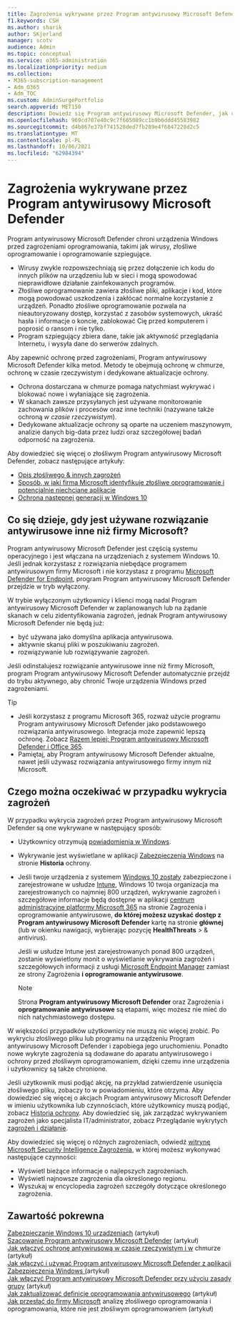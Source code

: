 ```yaml
---
title: Zagrożenia wykrywane przez Program antywirusowy Microsoft Defender
f1.keywords: CSH
ms.author: sharik
author: SKjerland
manager: scotv
audience: Admin
ms.topic: conceptual
ms.service: o365-administration
ms.localizationpriority: medium
ms.collection:
- M365-subscription-management
- Adm_O365
- Adm_TOC
ms.custom: AdminSurgePortfolio
search.appverid: MET150
description: Dowiedz się Program antywirusowy Microsoft Defender, jak chronić urządzenia Windows przed zagrożeniami oprogramowania, takimi jak wirusy, złośliwe oprogramowanie i oprogramowanie szpiegujące.
ms.openlocfilehash: 969cd707e40c9c7f665089cc1b9b6ddd45583982
ms.sourcegitcommit: d4b867e37bf741528ded7fb289e4f6847228d2c5
ms.translationtype: MT
ms.contentlocale: pl-PL
ms.lasthandoff: 10/06/2021
ms.locfileid: "62984394"
---
```

# <a name="threats-detected-by-microsoft-defender-antivirus"></a>Zagrożenia wykrywane przez Program antywirusowy Microsoft Defender

Program antywirusowy Microsoft Defender chroni urządzenia Windows przed zagrożeniami oprogramowania, takimi jak wirusy, złośliwe oprogramowanie i oprogramowanie szpiegujące.

- Wirusy zwykle rozpowszechniają się przez dołączenie ich kodu do innych plików na urządzeniu lub w sieci i mogą spowodować nieprawidłowe działanie zainfekowanych programów.
- Złośliwe oprogramowanie zawiera złośliwe pliki, aplikacje i kod, które mogą powodować uszkodzenia i zakłócać normalne korzystanie z urządzeń. Ponadto złośliwe oprogramowanie pozwala na nieautoryzowany dostęp, korzystać z zasobów systemowych, ukraść hasła i informacje o koncie, zablokować Cię przed komputerem i poprosić o ransom i nie tylko.
- Program szpiegujący zbiera dane, takie jak aktywność przeglądania Internetu, i wysyła dane do serwerów zdalnych.
 
Aby zapewnić ochronę przed zagrożeniami, Program antywirusowy Microsoft Defender kilka metod. Metody te obejmują ochronę w chmurze, ochronę w czasie rzeczywistym i dedykowane aktualizacje ochrony.

- Ochrona dostarczana w chmurze pomaga natychmiast wykrywać i blokować nowe i wyłaniające się zagrożenia.
- W skanach zawsze przysyłanych jest używane monitorowanie zachowania plików i procesów oraz inne techniki (nazywane także ochroną *w czasie rzeczywistym*).
- Dedykowane aktualizacje ochrony są oparte na uczeniem maszynowym, analizie danych big-data przez ludzi oraz szczegółowej badań odporność na zagrożenia. 

Aby dowiedzieć się więcej o złośliwym Program antywirusowy Microsoft Defender, zobacz następujące artykuły: 

- [Opis złośliwego & innych zagrożeń](/windows/security/threat-protection/intelligence/understanding-malware)
- [Sposób, w jaki firma Microsoft identyfikuje złośliwe oprogramowanie i potencjalnie niechciane aplikacje](/windows/security/threat-protection/intelligence/criteria)
- [Ochrona następnej generacji w Windows 10](/windows/security/threat-protection/microsoft-defender-antivirus/microsoft-defender-antivirus-in-windows-10)

## <a name="what-happens-when-a-non-microsoft-antivirus-solution-is-used"></a>Co się dzieje, gdy jest używane rozwiązanie antywirusowe inne niż firmy Microsoft? 

Program antywirusowy Microsoft Defender jest częścią systemu operacyjnego i jest włączana na urządzeniach z systemem Windows 10. Jeśli jednak korzystasz z rozwiązania niebędące programem antywirusowym firmy Microsoft i nie korzystasz z programu [Microsoft Defender for Endpoint](/windows/security/threat-protection/microsoft-defender-atp/microsoft-defender-advanced-threat-protection), program Program antywirusowy Microsoft Defender przejdzie w tryb wyłączony.  

W trybie wyłączonym użytkownicy i klienci mogą nadal Program antywirusowy Microsoft Defender w zaplanowanych lub na żądanie skanach w celu zidentyfikowania zagrożeń, jednak Program antywirusowy Microsoft Defender nie będą już:

- być używana jako domyślna aplikacja antywirusowa.
- aktywnie skanuj pliki w poszukiwaniu zagrożeń.
- rozwiązywanie lub rozwiązywanie zagrożeń.

Jeśli odinstalujesz rozwiązanie antywirusowe inne niż firmy Microsoft, program Program antywirusowy Microsoft Defender automatycznie przejdź do trybu aktywnego, aby chronić Twoje urządzenia Windows przed zagrożeniami.

> [!TIP]
> - Jeśli korzystasz z programu Microsoft 365, rozważ użycie programu Program antywirusowy Microsoft Defender jako podstawowego rozwiązania antywirusowego. Integracja może zapewnić lepszą ochronę. Zobacz [Razem lepiej: Program antywirusowy Microsoft Defender i Office 365](/windows/security/threat-protection/microsoft-defender-antivirus/office-365-microsoft-defender-antivirus).
> - Pamiętaj, aby Program antywirusowy Microsoft Defender aktualne, nawet jeśli używasz rozwiązania antywirusowego firmy innym niż Microsoft.

## <a name="what-to-expect-when-threats-are-detected"></a>Czego można oczekiwać w przypadku wykrycia zagrożeń

W przypadku wykrycia zagrożeń przez Program antywirusowy Microsoft Defender są one wykrywane w następujący sposób:

- Użytkownicy otrzymują [powiadomienia w Windows](https://support.microsoft.com/windows/8942c744-6198-fe56-4639-34320cf9444e). 
- Wykrywanie jest wyświetlane w aplikacji [Zabezpieczenia Windows](/windows/security/threat-protection/windows-defender-security-center/windows-defender-security-center) na stronie **Historia** ochrony.  
- Jeśli twoje urządzenia z systemem [Windows 10 zostały](../setup/secure-win-10-pcs.md) zabezpieczone i zarejestrowane w usłudze [Intune](/mem/intune/enrollment/windows-enrollment-methods), Windows 10 twoja organizacja ma zarejestrowanych co najmniej 800 urządzeń, wykrywanie zagrożeń i szczegółowe informacje będą dostępne w aplikacji <a href="https://go.microsoft.com/fwlink/p/?linkid=2024339" target="_blank">centrum administracyjne platformy Microsoft 365</a> na stronie Zagrożenia i oprogramowanie antywirusowe,  **do której możesz uzyskać dostęp z Program antywirusowy Microsoft Defender** kartę na stronie **głównej** (lub w okienku nawigacji, wybierając pozycję **HealthThreats** >  & antivirus).

    Jeśli w usłudze Intune jest zarejestrowanych ponad 800 urządzeń, zostanie wyświetlony monit o wyświetlanie wykrywania zagrożeń i szczegółowych informacji z usługi [Microsoft Endpoint Manager](/mem/endpoint-manager-overview) zamiast ze strony Zagrożenia **i oprogramowanie antywirusowe**.
 
    > [!NOTE]
    > Strona **Program antywirusowy Microsoft Defender** oraz Zagrożenia i **oprogramowanie antywirusowe** są etapami, więc możesz nie mieć do nich natychmiastowego dostępu.

W większości przypadków użytkownicy nie muszą nic więcej zrobić. Po wykryciu złośliwego pliku lub programu na urządzeniu Program antywirusowy Microsoft Defender i zapobiega jego uruchomieniu. Ponadto nowe wykryte zagrożenia są dodawane do aparatu antywirusowego i ochrony przed złośliwym oprogramowaniem, dzięki czemu inne urządzenia i użytkownicy są także chronione.  

Jeśli użytkownik musi podjąć akcję, na przykład zatwierdzenie usunięcia złośliwego pliku, zobaczy to w powiadomieniu, które otrzyma. Aby dowiedzieć się więcej o akcjach Program antywirusowy Microsoft Defender w imieniu użytkownika lub czynnościach, które użytkownicy muszą podjąć, zobacz [Historia ochrony](https://support.microsoft.com/office/f1e5fd95-09b4-46d1-b8c7-1059a1e09708). Aby dowiedzieć się, jak zarządzać wykrywaniem zagrożeń jako specjalista IT/administrator, zobacz Przeglądanie wykrytych [zagrożeń i działanie](review-threats-take-action.md).

Aby dowiedzieć się więcej o różnych zagrożeniach, odwiedź <a href="https://www.microsoft.com/wdsi/threats" target="_blank">witrynę Microsoft Security Intelligence Zagrożenia</a>, w której możesz wykonywać następujące czynności: 

- Wyświetl bieżące informacje o najlepszych zagrożeniach.
- Wyświetl najnowsze zagrożenia dla określonego regionu.
- Wyszukaj w encyclopedia zagrożeń szczegóły dotyczące określonego zagrożenia.

## <a name="related-content"></a>Zawartość pokrewna

[Zabezpieczanie Windows 10 urządzeniach](/misc/secure-windows-10-devices.md) (artykuł)\
[Szacowanie Program antywirusowy Microsoft Defender](/windows/security/threat-protection/microsoft-defender-antivirus/evaluate-microsoft-defender-antivirus) (artykuł)\
[Jak włączyć ochronę antywirusową w czasie rzeczywistym i w](/mem/intune/user-help/turn-on-defender-windows#turn-on-real-time-and-cloud-delivered-protection) chmurze (artykuł)\
[Jak włączyć i używać Program antywirusowy Microsoft Defender z aplikacji Zabezpieczenia Windows (](/windows/security/threat-protection/microsoft-defender-antivirus/microsoft-defender-security-center-antivirus)artykuł)\
[Jak włączyć Program antywirusowy Microsoft Defender przy użyciu zasady grupy](/mem/intune/user-help/turn-on-defender-windows#turn-on-windows-defender) (artykuł)\
[Jak zaktualizować definicje oprogramowania antywirusowego](/mem/intune/user-help/turn-on-defender-windows#update-your-antivirus-definitions) (artykuł)\
[Jak przesłać do firmy Microsoft](/microsoft-365/security/office-365-security/submitting-malware-and-non-malware-to-microsoft-for-analysis) analizę złośliwego oprogramowania i oprogramowania, które nie jest złośliwym oprogramowaniem (artykuł)
